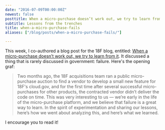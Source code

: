 ```yaml
---
date: "2016-07-09T00:00:00Z"
newest: false
posttitle: When a micro-purchase doesn’t work out, we try to learn from it
subtitle: Lessons from the trenches
title: when-a-micro-purchase-fails
aliases: ["/blog/posts/when-a-micro-purchase-fails/"]

---
```


This week, I co-authored a blog post for the 18F blog, entitled: [When a micro-purchase doesn’t work out, we try to learn from it](https://18f.gsa.gov/2016/07/07/when-a-micropurchase-doesnt-work-out-we-try-to-learn-from-it/
). It discussed a thing that is rarely discussed in government: failure. Here's the opening graf:

> Two months ago, the 18F acquisitions team ran a public micro-purchase auction to find a vendor to develop a small new feature for 18F's cloud.gov, and for the first time after several successful micro-purchases for other products, the contracted vendor didn’t deliver the code on time. This was very interesting to us — we’re early in the life of the micro-purchase platform, and we believe that failure is a great way to learn. In the spirit of experimentation and sharing our lessons, here’s how we went about analyzing this, and here’s what we learned.

I encourage you to read it!
